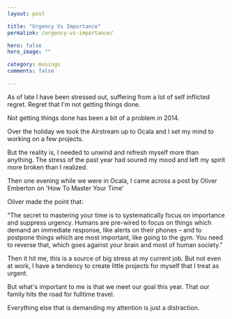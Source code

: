 ```yaml
---
layout: post

title: "Urgency Vs Importance"
permalink: /urgency-vs-importance/

hero: false
hero_image: ""

category: musings
comments: false

---
```


As of late I have been stressed out, suffering from a lot of self inflicted regret. Regret that I'm not getting things done.

Not getting things done has been a bit of a problem in 2014. 

Over the holiday we took the Airstream up to Ocala and I set my mind to working on a few projects.

But the reality is, I needed to unwind and refresh myself more than anything. The stress of the past year had soured my mood and left my spirit more broken than I realized.

Then one evening while we were in Ocala, I came across a post by Oliver Emberton on 'How To Master Your Time'

Oliver made the point that:

"The secret to mastering your time is to systematically focus on importance and suppress urgency. Humans are pre-wired to focus on things which demand an immediate response, like alerts on their phones – and to postpone things which are most important, like going to the gym. You need to reverse that, which goes against your brain and most of human society."

Then it hit me, this is a source of big stress at my current job. But not even at work, I have a tendency to create little projects for myself that I treat as urgent.

But what's important to me is that we meet our goal this year. That our family hits the road for fulltime travel.

Everything else that is demanding my attention is just a distraction.